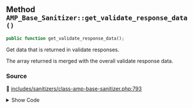 ## Method `AMP_Base_Sanitizer::get_validate_response_data()`

```php
public function get_validate_response_data();
```

Get data that is returned in validate responses.

The array returned is merged with the overall validate response data.

### Source

:link: [includes/sanitizers/class-amp-base-sanitizer.php:793](../../includes/sanitizers/class-amp-base-sanitizer.php#L793-L795)

<details>
<summary>Show Code</summary>

```php
public function get_validate_response_data() {
	return [];
}
```

</details>
